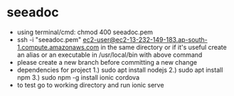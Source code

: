 # seeadoc

- using terminal/cmd: chmod 400 seeadoc.pem
- ssh -i "seeadoc.pem" ec2-user@ec2-13-232-149-183.ap-south-1.compute.amazonaws.com
in the same directory or if it's useful create an alias or an executable in /usr/local/bin  with above command
- please create a new branch before committing a new change
- dependencies for project
1.) sudo apt install nodejs
2.) sudo apt install npm
3.) sudo npm -g install ionic cordova
- to test go to working directory and run ionic serve
